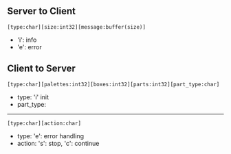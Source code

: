 ## Server to Client

    [type:char][size:int32][message:buffer(size)]

- 'i': info
- 'e': error

## Client to Server

    [type:char][palettes:int32][boxes:int32][parts:int32][part_type:char]

- type: 'i' init
- part_type:

---

    [type:char][action:char]

- type: 'e': error handling
- action: 's': stop, 'c': continue
